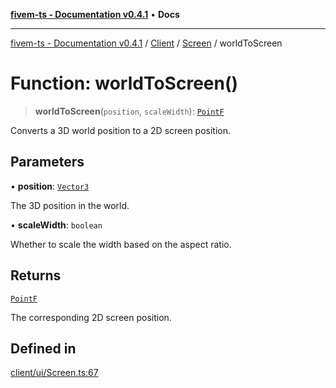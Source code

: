 [**fivem-ts - Documentation v0.4.1**](../../../../../README.md) • **Docs**

***

[fivem-ts - Documentation v0.4.1](../../../../../README.md) / [Client](../../../README.md) / [Screen](../README.md) / worldToScreen

# Function: worldToScreen()

> **worldToScreen**(`position`, `scaleWidth`): [`PointF`](../../../classes/PointF.md)

Converts a 3D world position to a 2D screen position.

## Parameters

• **position**: [`Vector3`](../../../../Shared/classes/Vector3.md)

The 3D position in the world.

• **scaleWidth**: `boolean`

Whether to scale the width based on the aspect ratio.

## Returns

[`PointF`](../../../classes/PointF.md)

The corresponding 2D screen position.

## Defined in

[client/ui/Screen.ts:67](https://github.com/Purpose-Dev/fivem-ts/blob/main/src/client/ui/Screen.ts#L67)
